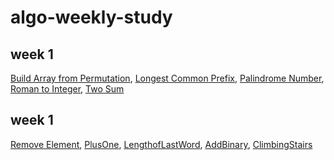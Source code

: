 # algo-weekly-study

## week 1

[Build Array from Permutation](https://github.com/yeongki0944/algo-weekly-study/blob/main/leetcode/Build%20Array%20from%20Permutation.py), [Longest Common Prefix](https://github.com/yeongki0944/algo-weekly-study/blob/main/leetcode/Longest%20Common%20Prefix.py), [Palindrome Number](https://github.com/yeongki0944/algo-weekly-study/blob/main/leetcode/Palindrome%20Number.py), [Roman to Integer](https://github.com/yeongki0944/algo-weekly-study/blob/main/leetcode/Roman%20to%20Integer.py), [Two Sum](https://github.com/yeongki0944/algo-weekly-study/blob/main/leetcode/Two%20Sum.py)


## week 1
[Remove Element](https://github.com/yeongki0944/algo-weekly-study/blob/main/leetcode/RemoveElement.py), [PlusOne](https://github.com/yeongki0944/algo-weekly-study/blob/main/leetcode/PlusOne.py), [LengthofLastWord](https://github.com/yeongki0944/algo-weekly-study/blob/main/leetcode/LengthofLastWord.py), [AddBinary](https://github.com/yeongki0944/algo-weekly-study/blob/main/leetcode/AddBinary.py), [ClimbingStairs](https://github.com/yeongki0944/algo-weekly-study/blob/main/leetcode/ClimbingStairs.py)